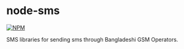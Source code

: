 node-sms
=======

[![NPM](https://nodei.co/npm/node-sms.png)](https://nodei.co/npm/node-sms/)

SMS libraries for sending sms through Bangladeshi GSM Operators.
